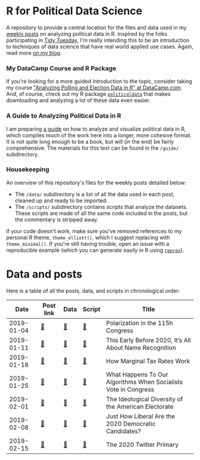 # R for Political Data Science

A repository to provide a central location for the files and data used in my [weekly posts](https://www.thecrosstab.com/project/r-for-political-data-science-weekly/) on analyzing political data in R. Inspired by the folks participating in [Tidy Tuesday](https://github.com/rfordatascience/tidytuesday), I'm really intending this to be an introduction to techniques of data science that have real world applied use cases. Again, read more [on my blog](https://www.thecrosstab.com/project/r-for-political-data-science-weekly/). 

### My DataCamp Course and R Package

If you're looking for a more guided introduction to the topic, consider taking my course ["Analyzing Polling and Election Data in R" at DataCamp.com](https://www.datacamp.com/courses/analyzing-election-and-polling-data-in-r). And, of course, check out my R package [`politicaldata`](https://github.com/elliottmorris/politicaldata) that makes downloading and analyzing a lot of these data even easier.


### A Guide to Analyzing Political Data in R

I am preparing [a guide](https://www.thecrosstab.com/project/r-politics-guide/) on how to analyze and visualize political data in R, which compiles much of the work here into a longer, more cohesive format. It is not quite long enough to be a book, but will (in the end) be fairly comprehensive. The materials for this text can be found in the `/guide/` subdirectory.


### Housekeeping

An overview of this repository's files for the weekly posts detailed below:


- The `/data/` subdirectory is a list of all the data used in each post, cleaned up and ready to be imported.
- The `/scripts/` subdirectory contains scripts that analyze the datasets. These scripts are made of all the same code included in the posts, but the commentary is stripped away.

If your code doesn't work, make sure you've removed references to my personal R theme, `theme_elliott()`, which I suggest replacing with `theme_minimal()`. If you're still having trouble, open an issue with a reproducible example (which you can generate easily in R using [`reprex`](https://github.com/tidyverse/reprex)).


# Data and posts 

Here is a table of all the posts, data, and scripts in chronological order:

| Date | Post link | Data | Script | Title 
| - | - | - | - | -
| 2019-01-04 | [🔗](https://www.thecrosstab.com/2019/01/04/how-much-has-congress-polarized/) | [🔗](https://voteview.com/static/data/out/members/Hall_members.csv) | [🔗](https://github.com/elliottmorris/Rpolidata/blob/master/scripts/2019_01_04_polarization_in_congress.R) | Polarization in the 115h Congress
| 2019-01-11 | [🔗](https://www.thecrosstab.com/2019/01/11/2020-cnn-poll-favs/) | [🔗](https://github.com/elliottmorris/Rpolidata/blob/master/data/2019_01_11_cnn_poll.csv) | [🔗](https://github.com/elliottmorris/Rpolidata/blob/master/scripts/2019_01_11_cnn_poll.R) | This Early Before 2020, It’s All About Name Recognition
| 2019-01-18 | [🔗](https://www.thecrosstab.com/2019/01/18/how-tax-rates-work-1970s/) | [🔗](https://github.com/elliottmorris/Rpolidata/blob/master/scripts/2019_01_18_how_marginal_tax_rates_work.R) | [🔗](https://github.com/elliottmorris/Rpolidata/blob/master/scripts/2019_01_18_how_marginal_tax_rates_work.R) | How Marginal Tax Rates Work
| 2019-01-25 | [🔗](https://www.thecrosstab.com/2019/01/25/counterintuitive-no-votes/) | [🔗](https://voteview.com/static/data/out/members/Hall_members.csv) | [🔗](https://github.com/elliottmorris/R-for-political-data/blob/master/scripts/2019_01_25_counterintuitive_no_votes.R) | What Happens To Our Algorithms When Socialists Vote in Congress
| 2019-02-01 | [🔗](https://www.thecrosstab.com/2019/02/01/distribution-of-voters/) | [🔗](https://www.voterstudygroup.org/data) | [🔗](https://github.com/elliottmorris/R-for-political-data/blob/master/scripts/2019_02_01_distribution_of_voters.R) | The Ideological Diversity of the American Electorate
| 2019-02-08 | [🔗](https://www.thecrosstab.com/2019/02/08/how-liberal-2020-dems/) | [🔗](https://github.com/elliottmorris/Rpolidata/blob/master/data/2019_02_08_how_liberal_2020_dems.csv) | [🔗](https://github.com/elliottmorris/R-for-political-data/blob/master/scripts/2019_02_08_how_liberal_2020_dems.R) | Just How Liberal Are the 2020 Democratic Candidates?
| 2019-02-15 | [🔗]() | [🔗](https://githttps://www.thecrosstab.com/2019/02/15/2020-twitter-primary/hub.com/elliottmorris/Rpolidata/blob/master/data/22019_02_15_2020_twitter_primary.Rdata) | [🔗](https://github.com/elliottmorris/R-for-political-data/blob/master/scripts/2019_02_15_2020_twitter_primary.R) | The 2020 Twitter Primary




